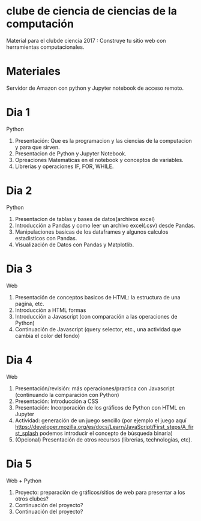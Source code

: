 # clube de ciencia de ciencias de la computación

Material para el clubde ciencia 2017 : Construye tu sitio web con herramientas computacionales.

# Materiales
Servidor de Amazon con python y Jupyter notebook de acceso remoto.

# Dia 1
Python
1) Presentación: Que es la programacion y las ciencias de la computacion y para que sirven.
2) Presentacion de Python y Jupyter Notebook.
3) Opreaciones Matematicas en el notebook y conceptos de variables.
4) Librerias y operaciones IF, FOR, WHILE.

# Dia 2
Python
1) Presentacion de tablas y bases de datos(archivos excel)
2) Introducción a Pandas y como leer un archivo excel(.csv) desde Pandas.
3) Manipulaciones basicas de los dataframes y algunos calculos estadisticos con Pandas.
4) Visualización de Datos con Pandas y Matplotlib.

# Dia 3
Web
1) Presentación de conceptos basicos de HTML: la estructura de una pagina, etc.
2) Introducción a HTML formas
3) Introducción a Javascript (con comparación a las operaciones de Python)
4) Continuación de Javascript (query selector, etc., una actividad que cambia el color del fondo)

# Dia 4
Web
1) Presentación/revisión: más operaciones/practica con Javascript (continuando la comparación con Python)
2) Presentación: Introducción a CSS 
3) Presentación: Incorporación de los gráficos de Python con HTML en Jupyter
4) Actividad: generación de un juego sencillo (por ejemplo el juego aquí https://developer.mozilla.org/es/docs/Learn/JavaScript/First_steps/A_first_splash podemos introducir el concepto de 
búsqueda binaria)
5) (Opcional) Presentación de otros recursos (librerias, technologias, etc).

# Dia 5
Web + Python
1) Proyecto: preparación de gráficos/sitios de web para presentar a los otros clubes?
2) Continuación del proyecto?
3) Continuación del proyecto?
